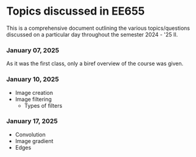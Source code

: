 # Topics discussed in EE655

This is a comprehensive document outlining the various topics/questions discussed on a particular day throughout the semester 2024 - '25 II.

### January 07, 2025

As it was the first class, only a biref overview of the course was given.

### January 10, 2025

- Image creation
- Image filtering
  - Types of filters

### January 17, 2025

- Convolution
- Image gradient
- Edges